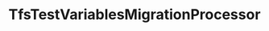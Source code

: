 ---
optionsClassName: TfsTestVariablesMigrationProcessorOptions
optionsClassFullName: MigrationTools.Processors.TfsTestVariablesMigrationProcessorOptions
configurationSamples:
- name: defaults
  description: 
  code: There are no defaults! Check the sample for options!
  sampleFor: MigrationTools.Processors.TfsTestVariablesMigrationProcessorOptions
- name: sample
  description: 
  code: There is no sample, but you can check the classic below for a general feel.
  sampleFor: MigrationTools.Processors.TfsTestVariablesMigrationProcessorOptions
- name: classic
  description: 
  code: >-
    {
      "$type": "TfsTestVariablesMigrationProcessorOptions",
      "Enabled": false,
      "Processor": "TestVariablesMigrationContext",
      "Enrichers": null,
      "SourceName": null,
      "TargetName": null,
      "RefName": null
    }
  sampleFor: MigrationTools.Processors.TfsTestVariablesMigrationProcessorOptions
description: This processor can migrate test variables that are defined in the test plans / suites. This must run before `TestPlansAndSuitesMigrationConfig`.
className: TfsTestVariablesMigrationProcessor
typeName: Processors
architecture: 
options:
- parameterName: Enabled
  type: Boolean
  description: missng XML code comments
  defaultValue: missng XML code comments
- parameterName: Enrichers
  type: List
  description: List of Enrichers that can be used to add more features to this processor. Only works with Native Processors and not legacy Processors.
  defaultValue: missng XML code comments
- parameterName: Processor
  type: String
  description: missng XML code comments
  defaultValue: missng XML code comments
- parameterName: RefName
  type: String
  description: '`Refname` will be used in the future to allow for using named Options without the need to copy all of the options.'
  defaultValue: missng XML code comments
- parameterName: SourceName
  type: String
  description: missng XML code comments
  defaultValue: missng XML code comments
- parameterName: TargetName
  type: String
  description: missng XML code comments
  defaultValue: missng XML code comments
status: Beta
processingTarget: Suites & Plans
classFile: /src/MigrationTools.Clients.TfsObjectModel/Processors/TfsTestVariablesMigrationProcessor.cs
optionsClassFile: /src/MigrationTools.Clients.TfsObjectModel/Processors/TfsTestVariablesMigrationProcessorOptions.cs

redirectFrom:
- /Reference/Processors/TfsTestVariablesMigrationProcessorOptions/
layout: reference
toc: true
permalink: /Reference/Processors/TfsTestVariablesMigrationProcessor/
title: TfsTestVariablesMigrationProcessor
categories:
- Processors
- 
topics:
- topic: notes
  path: /docs/Reference/Processors/TfsTestVariablesMigrationProcessor-notes.md
  exists: false
  markdown: ''
- topic: introduction
  path: /docs/Reference/Processors/TfsTestVariablesMigrationProcessor-introduction.md
  exists: false
  markdown: ''

---